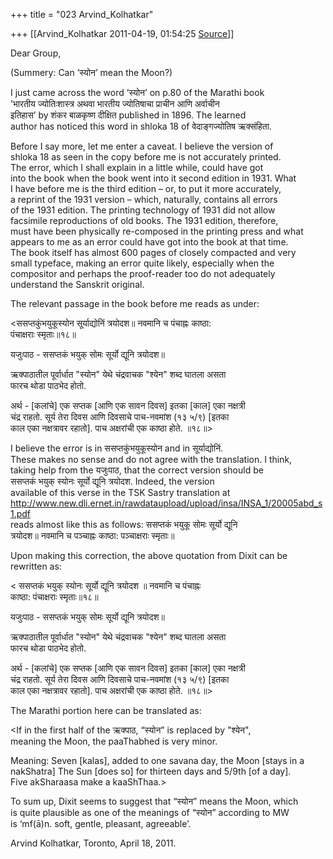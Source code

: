 +++
title = "023 Arvind_Kolhatkar"

+++
[[Arvind_Kolhatkar	2011-04-19, 01:54:25 [Source](https://groups.google.com/g/samskrita/c/RjgdBR6wsa8)]]



Dear Group,

(Summery: Can ’स्योन’ mean the Moon?)

I just came across the word ’स्योन’ on p.80 of the Marathi book  
’भारतीय ज्योतिःशास्त्र अथवा भारतीय ज्योतिषाचा प्राचीन आणि अर्वाचीन  
इतिहास’ by शंकर बाळकृष्ण दीक्षित published in 1896. The learned  
author has noticed this word in shloka 18 of वेदाङ्गज्योतिष ऋक्संहिता.

Before I say more, let me enter a caveat. I believe the version of  
shloka 18 as seen in the copy before me is not accurately printed.  
The error, which I shall explain in a little while, could have got  
into the book when the book went into it second edition in 1931. What  
I have before me is the third edition – or, to put it more accurately,  
a reprint of the 1931 version – which, naturally, contains all errors  
of the 1931 edition. The printing technology of 1931 did not allow  
facsimile reproductions of old books. The 1931 edition, therefore,  
must have been physically re-composed in the printing press and what  
appears to me as an error could have got into the book at that time.  
The book itself has almost 600 pages of closely compacted and very  
small typeface, making an error quite likely, especially when the  
compositor and perhaps the proof-reader too do not adequately  
understand the Sanskrit original.

The relevant passage in the book before me reads as under:

\<ससप्तकुंभयुकूस्योन सूर्याद्योनिं त्रयोदश॥ नवमानि च पंचाह्नः काष्ठा:  
पंचाक्षराः स्मृताः॥१८॥

यजुःपाठ - ससप्तकं भयुक् सोमः सूर्यो द्यूनि त्रयोदश॥

ऋक्पाठातील पूर्वार्धात "स्योन" येथे चंद्रवाचक "श्येन" शब्द घातला असता  
फारच थोडा पाठभेद होतो.

अर्थ - \[कलांचे\] एक सप्तक \[आणि एक सावन दिवस\] इतका \[काल\] एका नक्षत्री  
चंद्र राहतो. सूर्य तेरा दिवस आणि दिवसाचे पाच-नवमांश (१३ ५/९) \[इतका  
काल एका नक्षत्रावर रहातो\]. पाच अक्षरांची एक काष्ठा होते. ॥१८॥>

I believe the error is in ससप्तकुंभयुकूस्योन and in सूर्याद्योनिं.  
These makes no sense and do not agree with the translation. I think,  
taking help from the यजुःपाठ, that the correct version should be  
ससप्तकं भयुक् स्योनः सूर्यो द्यूनि त्रयोदश. Indeed, the version  
available of this verse in the TSK Sastry translation at  
<http://www.new.dli.ernet.in/rawdataupload/upload/insa/INSA_1/20005abd_s1.pdf>  
reads almost like this as follows: ससप्तकं भयुकू सोमः सूर्यो द्यूनि  
त्रयोदश॥ नवमानि च पञ्चाह्नः काष्ठा: पञ्चाक्षराः स्मृताः॥

Upon making this correction, the above quotation from Dixit can be  
rewritten as:

\< ससप्तकं भयुक् स्योनः सूर्यो द्यूनि त्रयोदश ॥ नवमानि च पंचाह्नः  
काष्ठा: पंचाक्षराः स्मृताः॥१८॥

यजुःपाठ - ससप्तकं भयुक् सोमः सूर्यो द्यूनि त्रयोदश॥

ऋक्पाठातील पूर्वार्धात "स्योन" येथे चंद्रवाचक "श्येन" शब्द घातला असता  
फारच थोडा पाठभेद होतो.

अर्थ - \[कलांचे\] एक सप्तक \[आणि एक सावन दिवस\] इतका \[काल\] एका नक्षत्री  
चंद्र राहतो. सूर्य तेरा दिवस आणि दिवसाचे पाच-नवमांश (१३ ५/९) \[इतका  
काल एका नक्षत्रावर रहातो\]. पाच अक्षरांची एक काष्ठा होते. ॥१८॥>

  
The Marathi portion here can be translated as:

\<If in the first half of the ऋक्पाठ, “स्योन” is replaced by "श्येन",  
meaning the Moon, the paaThabhed is very minor.

Meaning: Seven \[kalas\], added to one savana day, the Moon \[stays in a  
nakShatra\] The Sun \[does so\] for thirteen days and 5/9th \[of a day\].  
Five akSharaasa make a kaaShThaa.>

To sum up, Dixit seems to suggest that “स्योन” means the Moon, which  
is quite plausible as one of the meanings of “स्योन” according to MW  
is ‘mf(ā)n. soft, gentle, pleasant, agreeable’.

Arvind Kolhatkar, Toronto, April 18, 2011.

  

